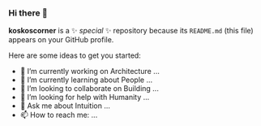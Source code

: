 ### Hi there 👋

**koskoscorner** is a ✨ _special_ ✨ repository because its `README.md` (this file) appears on your GitHub profile.

Here are some ideas to get you started:

- 🔭 I’m currently working on Architecture ...
- 🌱 I’m currently learning about People ...
- 👯 I’m looking to collaborate on Building ...
- 🤔 I’m looking for help with Humanity ...
- 💬 Ask me about Intuition ...
- 📫 How to reach me: ...
<!--
- 😄 Pronouns: ...
- ⚡ Fun fact: ...
**koskoscorner/koskoscorner** is a ✨ _special_ ✨ repository because its `README.md` (this file) appears on your GitHub profile.
Here are some ideas to get you started:
-->
